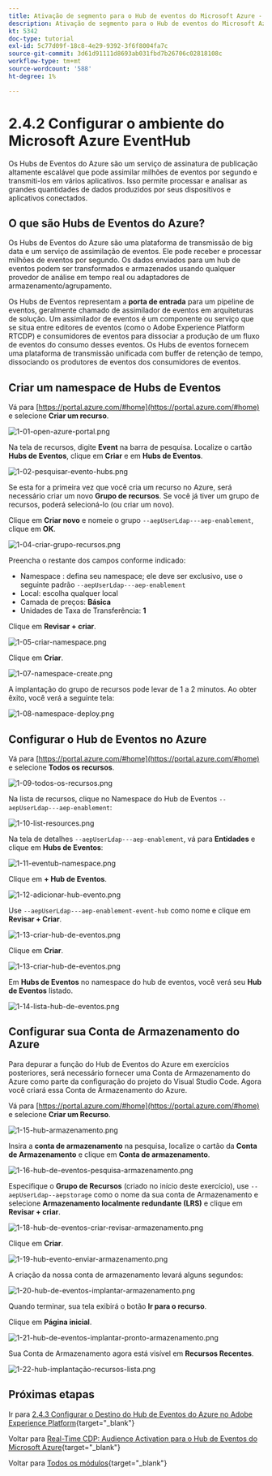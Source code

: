 ```yaml
---
title: Ativação de segmento para o Hub de eventos do Microsoft Azure - Configurar o Hub de eventos no Azure
description: Ativação de segmento para o Hub de eventos do Microsoft Azure - Configurar o Hub de eventos no Azure
kt: 5342
doc-type: tutorial
exl-id: 5c77d09f-18c8-4e29-9392-3f6f8004fa7c
source-git-commit: 3d61d91111d8693ab031fbd7b26706c02818108c
workflow-type: tm+mt
source-wordcount: '588'
ht-degree: 1%

---
```


# 2.4.2 Configurar o ambiente do Microsoft Azure EventHub

Os Hubs de Eventos do Azure são um serviço de assinatura de publicação altamente escalável que pode assimilar milhões de eventos por segundo e transmiti-los em vários aplicativos. Isso permite processar e analisar as grandes quantidades de dados produzidos por seus dispositivos e aplicativos conectados.

## O que são Hubs de Eventos do Azure?

Os Hubs de Eventos do Azure são uma plataforma de transmissão de big data e um serviço de assimilação de eventos. Ele pode receber e processar milhões de eventos por segundo. Os dados enviados para um hub de eventos podem ser transformados e armazenados usando qualquer provedor de análise em tempo real ou adaptadores de armazenamento/agrupamento.

Os Hubs de Eventos representam a **porta de entrada** para um pipeline de eventos, geralmente chamado de assimilador de eventos em arquiteturas de solução. Um assimilador de eventos é um componente ou serviço que se situa entre editores de eventos (como o Adobe Experience Platform RTCDP) e consumidores de eventos para dissociar a produção de um fluxo de eventos do consumo desses eventos. Os Hubs de eventos fornecem uma plataforma de transmissão unificada com buffer de retenção de tempo, dissociando os produtores de eventos dos consumidores de eventos.

## Criar um namespace de Hubs de Eventos

Vá para [https://portal.azure.com/#home](https://portal.azure.com/#home) e selecione **Criar um recurso**.

![1-01-open-azure-portal.png](./images/101openazureportal.png)

Na tela de recursos, digite **Event** na barra de pesquisa. Localize o cartão **Hubs de Eventos**, clique em **Criar** e em **Hubs de Eventos**.

![1-02-pesquisar-evento-hubs.png](./images/102searcheventhubs.png)

Se esta for a primeira vez que você cria um recurso no Azure, será necessário criar um novo **Grupo de recursos**. Se você já tiver um grupo de recursos, poderá selecioná-lo (ou criar um novo).

Clique em **Criar novo** e nomeie o grupo `--aepUserLdap---aep-enablement`, clique em **OK**.

![1-04-criar-grupo-recursos.png](./images/104createresourcegroup.png)

Preencha o restante dos campos conforme indicado:

- Namespace : defina seu namespace; ele deve ser exclusivo, use o seguinte padrão `--aepUserLdap---aep-enablement`
- Local: escolha qualquer local
- Camada de preços: **Básica**
- Unidades de Taxa de Transferência: **1**

Clique em **Revisar + criar**.

![1-05-criar-namespace.png](./images/105createnamespace.png)

Clique em **Criar**.

![1-07-namespace-create.png](./images/107namespacecreate.png)

A implantação do grupo de recursos pode levar de 1 a 2 minutos. Ao obter êxito, você verá a seguinte tela:

![1-08-namespace-deploy.png](./images/108namespacedeploy.png)

## Configurar o Hub de Eventos no Azure

Vá para [https://portal.azure.com/#home](https://portal.azure.com/#home) e selecione **Todos os recursos**.

![1-09-todos-os-recursos.png](./images/109allresources.png)

Na lista de recursos, clique no Namespace do Hub de Eventos `--aepUserLdap---aep-enablement`:

![1-10-list-resources.png](./images/110listresources.png)

Na tela de detalhes `--aepUserLdap---aep-enablement`, vá para **Entidades** e clique em **Hubs de Eventos**:

![1-11-eventub-namespace.png](./images/111eventhubnamespace.png)

Clique em **+ Hub de Eventos**.

![1-12-adicionar-hub-evento.png](./images/112addeventhub.png)

Use `--aepUserLdap---aep-enablement-event-hub` como nome e clique em **Revisar + Criar**.

![1-13-criar-hub-de-eventos.png](./images/113createeventhub.png)

Clique em **Criar**.

![1-13-criar-hub-de-eventos.png](./images/113createeventhub1.png)

Em **Hubs de Eventos** no namespace do hub de eventos, você verá seu **Hub de Eventos** listado.

![1-14-lista-hub-de-eventos.png](./images/114eventhublist.png)

## Configurar sua Conta de Armazenamento do Azure

Para depurar a função do Hub de Eventos do Azure em exercícios posteriores, será necessário fornecer uma Conta de Armazenamento do Azure como parte da configuração do projeto do Visual Studio Code. Agora você criará essa Conta de Armazenamento do Azure.

Vá para [https://portal.azure.com/#home](https://portal.azure.com/#home) e selecione **Criar um Recurso**.

![1-15-hub-armazenamento.png](./images/115eventhubstorage.png)

Insira a **conta de armazenamento** na pesquisa, localize o cartão da **Conta de Armazenamento** e clique em **Conta de armazenamento**.

![1-16-hub-de-eventos-pesquisa-armazenamento.png](./images/116eventhubsearchstorage.png)

Especifique o **Grupo de Recursos** (criado no início deste exercício), use `--aepUserLdap--aepstorage` como o nome da sua conta de Armazenamento e selecione **Armazenamento localmente redundante (LRS)** e clique em **Revisar + criar**.

![1-18-hub-de-eventos-criar-revisar-armazenamento.png](./images/118eventhubcreatereviewstorage.png)

Clique em **Criar**.

![1-19-hub-evento-enviar-armazenamento.png](./images/119eventhubsubmitstorage.png)

A criação da nossa conta de armazenamento levará alguns segundos:

![1-20-hub-de-eventos-implantar-armazenamento.png](./images/120eventhubdeploystorage.png)

Quando terminar, sua tela exibirá o botão **Ir para o recurso**.

Clique em **Página inicial**.

![1-21-hub-de-eventos-implantar-pronto-armazenamento.png](./images/121eventhubdeployreadystorage.png)

Sua Conta de Armazenamento agora está visível em **Recursos Recentes**.

![1-22-hub-implantação-recursos-lista.png](./images/122eventhubdeployresourceslist.png)

## Próximas etapas

Ir para [2.4.3 Configurar o Destino do Hub de Eventos do Azure no Adobe Experience Platform](./ex3.md){target="_blank"}

Voltar para [Real-Time CDP: Audience Activation para o Hub de Eventos do Microsoft Azure](./segment-activation-microsoft-azure-eventhub.md){target="_blank"}

Voltar para [Todos os módulos](./../../../../overview.md){target="_blank"}
